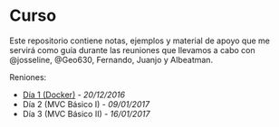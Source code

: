 # Curso

Este repositorio contiene notas, ejemplos y material de apoyo que me servirá
como guía durante las reuniones que llevamos a cabo con @josseline, @Geo630,
Fernando, Juanjo y Albeatman.

Reniones:

* [Día 1 (Docker)](dia-001/README.md) - *20/12/2016*
* Día 2 (MVC Básico I) - *09/01/2017*
* Día 3 (MVC Básico II) - *16/01/2017*
